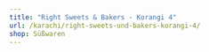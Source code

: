 ```yaml
---
title: "Right Sweets & Bakers - Korangi 4"
url: /karachi/right-sweets-und-bakers-korangi-4/
shop: Süßwaren
---
```

